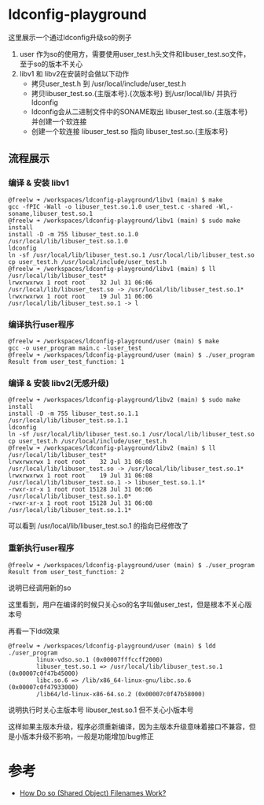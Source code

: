 # ldconfig-playground

这里展示一个通过ldconfig升级so的例子

1. user 作为so的使用方，需要使用user_test.h头文件和libuser_test.so文件，至于so的版本不关心
2. libv1 和 libv2在安装时会做以下动作
    * 拷贝user_test.h 到 /usr/local/include/user_test.h
    * 拷贝libuser_test.so.{主版本号}.{次版本号} 到/usr/local/lib/ 并执行ldconfig
    * ldconfig会从二进制文件中的SONAME取出 libuser_test.so.{主版本号} 并创建一个软连接
    * 创建一个软连接 libuser_test.so 指向 libuser_test.so.{主版本号}

## 流程展示

### 编译 & 安装 libv1

```
@freelw ➜ /workspaces/ldconfig-playground/libv1 (main) $ make
gcc -fPIC -Wall -o libuser_test.so.1.0 user_test.c -shared -Wl,-soname,libuser_test.so.1
@freelw ➜ /workspaces/ldconfig-playground/libv1 (main) $ sudo make install
install -D -m 755 libuser_test.so.1.0 /usr/local/lib/libuser_test.so.1.0
ldconfig
ln -sf /usr/local/lib/libuser_test.so.1 /usr/local/lib/libuser_test.so
cp user_test.h /usr/local/include/user_test.h
@freelw ➜ /workspaces/ldconfig-playground/libv1 (main) $ ll /usr/local/lib/libuser_test*
lrwxrwxrwx 1 root root    32 Jul 31 06:06 /usr/local/lib/libuser_test.so -> /usr/local/lib/libuser_test.so.1*
lrwxrwxrwx 1 root root    19 Jul 31 06:06 /usr/local/lib/libuser_test.so.1 -> l
```

### 编译执行user程序

```
@freelw ➜ /workspaces/ldconfig-playground/user (main) $ make
gcc -o user_program main.c -luser_test
@freelw ➜ /workspaces/ldconfig-playground/user (main) $ ./user_program 
Result from user_test_function: 1
```

### 编译 & 安装 libv2(无感升级)

```
@freelw ➜ /workspaces/ldconfig-playground/libv2 (main) $ sudo make install
install -D -m 755 libuser_test.so.1.1 /usr/local/lib/libuser_test.so.1.1
ldconfig
ln -sf /usr/local/lib/libuser_test.so.1 /usr/local/lib/libuser_test.so
cp user_test.h /usr/local/include/user_test.h
@freelw ➜ /workspaces/ldconfig-playground/libv2 (main) $ ll /usr/local/lib/libuser_test*
lrwxrwxrwx 1 root root    32 Jul 31 06:08 /usr/local/lib/libuser_test.so -> /usr/local/lib/libuser_test.so.1*
lrwxrwxrwx 1 root root    19 Jul 31 06:08 /usr/local/lib/libuser_test.so.1 -> libuser_test.so.1.1*
-rwxr-xr-x 1 root root 15128 Jul 31 06:06 /usr/local/lib/libuser_test.so.1.0*
-rwxr-xr-x 1 root root 15128 Jul 31 06:08 /usr/local/lib/libuser_test.so.1.1*
```

可以看到 /usr/local/lib/libuser_test.so.1 的指向已经修改了

### 重新执行user程序

```
@freelw ➜ /workspaces/ldconfig-playground/user (main) $ ./user_program 
Result from user_test_function: 2
```

说明已经调用新的so

这里看到，用户在编译的时候只关心so的名字叫做user_test，但是根本不关心版本号

再看一下ldd效果

```
@freelw ➜ /workspaces/ldconfig-playground/user (main) $ ldd ./user_program 
        linux-vdso.so.1 (0x00007fffccff2000)
        libuser_test.so.1 => /usr/local/lib/libuser_test.so.1 (0x00007c0f47b45000)
        libc.so.6 => /lib/x86_64-linux-gnu/libc.so.6 (0x00007c0f47933000)
        /lib64/ld-linux-x86-64.so.2 (0x00007c0f47b58000)
```

说明执行时关心主版本号 libuser_test.so.1 但不关心小版本号

这样如果主版本升级，程序必须重新编译，因为主版本升级意味着接口不兼容，但是小版本升级不影响，一般是功能增加/bug修正

# 参考

* [How Do so (Shared Object) Filenames Work?](https://www.baeldung.com/linux/shared-object-filenames)
